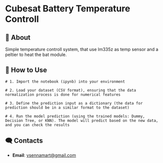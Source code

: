 <a name="top"></a>
# Cubesat Battery Temperature Controll
## 🚀 About
Simple temperature controll system, that use lm335z as temp sensor and a peltier to heat the bat module. 
## 📝 How to Use

```shell
# 1. Import the notebook (ipynb) into your environment

# 2. Load your dataset (CSV format), ensuring that the data normalization process is done for numerical features

# 3. Define the prediction input as a dictionary (the data for prediction should be in a similar format to the dataset)

# 4. Run the model prediction (using the trained models: Dummy, Decision Tree, or KNN). The model will predict based on the new data, and you can check the results

```
## 🗨️ Contacts

- **Email**: vsennamart@gmail.com
